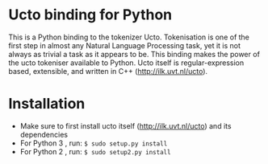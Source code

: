 Ucto binding for Python
===========

This is a Python binding to the tokenizer Ucto. Tokenisation is one of the first step in almost any Natural Language Processing task, yet it is not always as trivial a task as it appears to be. This binding makes the power of the ucto tokeniser available to Python. Ucto itself is regular-expression based, extensible, and written in C++ (http://ilk.uvt.nl/ucto).

Installation
==============

 * Make sure to first install ucto itself (http://ilk.uvt.nl/ucto) and its dependencies
 * For Python 3 , run:  ``$ sudo setup.py install``
 * For Python 2 , run:  ``$ sudo setup2.py install``

